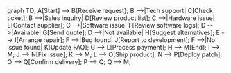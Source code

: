 graph TD;
    A[Start] --> B{Receive request};
    B -->|Tech support| C[Check ticket];
    B -->|Sales inquiry| D[Review product list];
    C -->|Hardware issue| E[Contact supplier];
    C -->|Software issue| F[Review software logs];
    D -->|Available| G[Send quote];
    D -->|Not available| H[Suggest alternatives];
    E --> I[Arrange repair];
    F -->|Bug found| J[Report to development];
    F -->|No issue found| K[Update FAQ];
    G --> L[Process payment];
    H --> M[End];
    I --> M;
    J --> N[Fix issue];
    K --> M;
    L --> O[Ship product];
    N --> P[Deploy patch];
    O --> Q[Confirm delivery];
    P --> Q;
    Q --> M;
